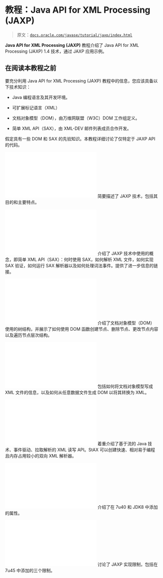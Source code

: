 # 教程：Java API for XML Processing (JAXP)

> 原文：[`docs.oracle.com/javase/tutorial/jaxp/index.html`](https://docs.oracle.com/javase/tutorial/jaxp/index.html)

**Java API for XML Processing (JAXP)** 教程介绍了 Java API for XML Processing (JAXP) 1.4 技术，通过 JAXP 应用示例。

## 在阅读本教程之前

要充分利用 Java API for XML Processing (JAXP) 教程中的信息，您应该具备以下技术知识：

+   Java 编程语言及其开发环境。

+   可扩展标记语言（XML）

+   文档对象模型（DOM），由万维网联盟（W3C）DOM 工作组定义。

+   简单 XML API（SAX），由 XML-DEV 邮件列表成员合作开发。

假定具有一些 DOM 和 SAX 的先验知识。本教程详细讨论了仅特定于 JAXP API 的代码。

![教程图标 JAXP 简介](img/index.html) 简要描述了 JAXP 技术，包括其目的和主要特点。

![教程图标 简单 XML API](img/index.html) 介绍了 JAXP 技术中使用的概念，即简单 XML API（SAX）：何时使用 SAX，如何解析 XML 文件，如何实现 SAX 验证，如何运行 SAX 解析器以及如何处理词法事件。提供了进一步信息的链接。

![教程图标 文档对象模型](img/index.html) 介绍了文档对象模型（DOM）使用的树结构，并展示了如何使用 DOM 函数创建节点、删除节点、更改节点内容以及遍历节点层次结构。

![教程图标 可扩展样式表语言转换](img/index.html) 包括如何将文档对象模型写成 XML 文件的信息，以及如何从任意数据文件生成 DOM 以将其转换为 XML。

![教程图标 XML 流 API](img/index.html) 着重介绍了基于流的 Java 技术、事件驱动、拉取解析的 XML 读写 API。StAX 可以创建快速、相对易于编程且内存占用较小的双向 XML 解析器。

![教程图标 JAXP 1.5 和新属性](img/index.html) 介绍了在 7u40 和 JDK8 中添加的属性。

![教程图标 处理限制](img/index.html) 讨论了 JAXP 实现限制，包括在 7u45 中添加的三个限制。

